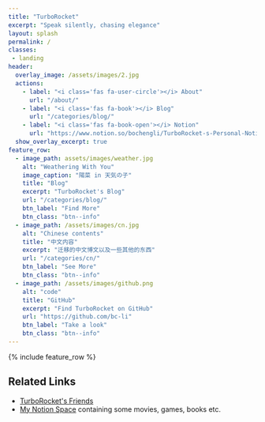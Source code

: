 ```yaml
---
title: "TurboRocket"
excerpt: "Speak silently, chasing elegance"
layout: splash
permalink: /
classes:
 - landing
header:
  overlay_image: /assets/images/2.jpg
  actions:
    - label: "<i class='fas fa-user-circle'></i> About"
      url: "/about/"
    - label: "<i class='fas fa-book'></i> Blog"
      url: "/categories/blog/"
    - label: "<i class='fas fa-book-open'></i> Notion"
      url: "https://www.notion.so/bochengli/TurboRocket-s-Personal-Notion-Space-cee2c62aff584b298ae7088706c3d28e"
  show_overlay_excerpt: true
feature_row:
  - image_path: assets/images/weather.jpg
    alt: "Weathering With You"
    image_caption: "陽菜 in 天気の子"
    title: "Blog"
    excerpt: "TurboRocket's Blog"
    url: "/categories/blog/"
    btn_label: "Find More"
    btn_class: "btn--info"
  - image_path: /assets/images/cn.jpg
    alt: "Chinese contents"
    title: "中文内容"
    excerpt: "迁移的中文博文以及一些其他的东西"
    url: "/categories/cn/"
    btn_label: "See More"
    btn_class: "btn--info"
  - image_path: /assets/images/github.png
    alt: "code"
    title: "GitHub"
    excerpt: "Find TurboRocket on GitHub"
    url: "https://github.com/bc-li"
    btn_label: "Take a look"
    btn_class: "btn--info"
---
```


{% include feature_row %}

## Related Links

* [TurboRocket's Friends](https://bc-li.github.io/friends/)
* [My Notion Space](https://www.notion.so/bochengli/TurboRocket-s-Personal-Notion-Space-cee2c62aff584b298ae7088706c3d28e) containing some movies, games, books etc.
<script>document.getElementById('page-title').insertAdjacentHTML('beforebegin', '<img src="/assets/images/avatar.jpg" alt="TurboRocket" class="avatar" itemprop="image" />');</script>